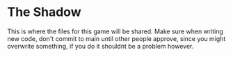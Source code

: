# The Shadow
This is where the files for this game will be shared. Make sure when writing new code, don't commit to main until other people approve, since you might overwrite something, if you do it shouldnt be a problem however.
